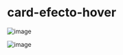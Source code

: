 # card-efecto-hover
![image](https://user-images.githubusercontent.com/81722127/210375344-153b7974-cfdc-44d6-a44f-c271b03d9045.png)

![image](https://user-images.githubusercontent.com/81722127/210374683-648d8e4d-bb85-4f84-925c-9adfc98d7019.png)
